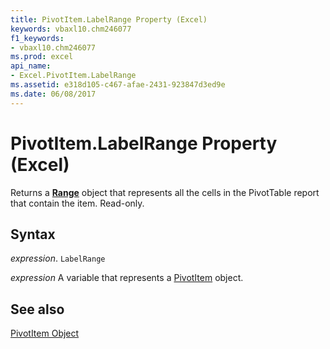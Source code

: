 ```yaml
---
title: PivotItem.LabelRange Property (Excel)
keywords: vbaxl10.chm246077
f1_keywords:
- vbaxl10.chm246077
ms.prod: excel
api_name:
- Excel.PivotItem.LabelRange
ms.assetid: e318d105-c467-afae-2431-923847d3ed9e
ms.date: 06/08/2017
---
```



# PivotItem.LabelRange Property (Excel)

Returns a  **[Range](Excel.Range(object).md)** object that represents all the cells in the PivotTable report that contain the item. Read-only.


## Syntax

 _expression_. `LabelRange`

 _expression_ A variable that represents a [PivotItem](Excel.PivotItem.md) object.


## See also


[PivotItem Object](Excel.PivotItem.md)

